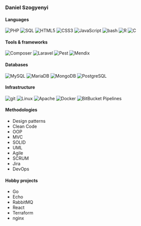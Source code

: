 ### Daniel Szogyenyi

#### Languages

![PHP](https://img.shields.io/badge/-%20PHP-8993be) ![SQL](https://img.shields.io/badge/-%20SQL-lightgrey) ![HTML5](https://img.shields.io/badge/-%20HTML5-f06529) ![CSS3](https://img.shields.io/badge/-%20CSS-2965f1) ![JavaScript](https://img.shields.io/badge/-%20JavaScript-f0db4f) ![bash](https://img.shields.io/badge/-%20bash-000000) ![R](https://img.shields.io/badge/-%20R-276DC2) ![C](https://img.shields.io/badge/-%20C-3949AB)

#### Tools & frameworks

![Composer](https://img.shields.io/badge/-%20Composer-8993be) ![Laravel](https://img.shields.io/badge/-%20Laravel-fb503b) ![Pest](https://img.shields.io/badge/-%20Pest-8993be) ![Mendix](https://img.shields.io/badge/-%20Mendix-0595db)

#### Databases

![MySQL](https://img.shields.io/badge/-%20MySQL-00758F) ![MariaDB](https://img.shields.io/badge/-%20MariaDB-003545) ![MongoDB](https://img.shields.io/badge/-%20MongoDB-4DB33D) ![PostgreSQL](https://img.shields.io/badge/-%20PostgreSQL-0064a5)

#### Infrastructure

![git](https://img.shields.io/badge/-%20git-F1502F) ![Linux](https://img.shields.io/badge/-%20Linux-333333) ![Apache](https://img.shields.io/badge/-%20Apache-CC2336) ![Docker](https://img.shields.io/badge/-%20Docker-0db7ed) ![BitBucket Pipelines](https://img.shields.io/badge/-%20BitBucket%20Pipelines-1A74ED)

#### Methodologies

- Design patterns
- Clean Code
- OOP
- MVC
- SOLID
- UML
- Agile
- SCRUM
- Jira
- DevOps

#### Hobby projects

- Go
- Echo
- RabbitMQ
- React
- Terraform
- nginx
